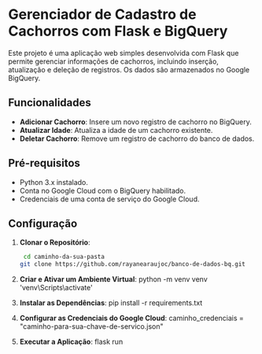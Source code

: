 # Gerenciador de Cadastro de Cachorros com Flask e BigQuery

Este projeto é uma aplicação web simples desenvolvida com Flask que permite gerenciar informações de cachorros, incluindo inserção, atualização e deleção de registros. Os dados são armazenados no Google BigQuery.

## Funcionalidades

- **Adicionar Cachorro**: Insere um novo registro de cachorro no BigQuery.
- **Atualizar Idade**: Atualiza a idade de um cachorro existente.
- **Deletar Cachorro**: Remove um registro de cachorro do banco de dados.

## Pré-requisitos

- Python 3.x instalado.
- Conta no Google Cloud com o BigQuery habilitado.
- Credenciais de uma conta de serviço do Google Cloud.

## Configuração

1. **Clonar o Repositório**:

   ```bash
    cd caminho-da-sua-pasta
   git clone https://github.com/rayanearaujoc/banco-de-dados-bq.git

2. **Criar e Ativar um Ambiente Virtual**:
    python -m venv venv
    'venv\Scripts\activate'

3. **Instalar as Dependências**:
    pip install -r requirements.txt

4. **Configurar as Credenciais do Google Cloud**:
    caminho_credenciais = "caminho-para-sua-chave-de-servico.json"

5. **Executar a Aplicação**:
    flask run